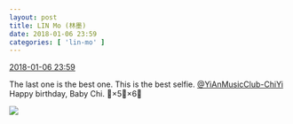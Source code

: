 ```yaml
---
layout: post
title: LIN Mo (林墨)
date: 2018-01-06 23:59
categories: [ 'lin-mo' ]
---
```


<div class="weibo-info">
  <a href="https://weibo.com/6108312042/FDahkFQrr">2018-01-06 23:59</a>
</div>

The last one is the best one. This is the best selfie. [@YiAnMusicClub-ChiYi](https://weibo.com/u/6117581836) Happy birthday, Baby Chi. :birthday:×5:tada:×6:gift:

<!-- more -->

<a href="//wx4.sinaimg.cn/mw690/006FnQZYgy1fn7brmferyj30yi1e4n8f.jpg">
  <img class="weibo-pic-preview" src="//wx4.sinaimg.cn/orj360/006FnQZYgy1fn7brmferyj30yi1e4n8f.jpg" />
</a>
